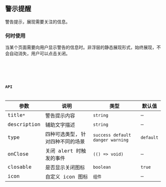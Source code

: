 ## 警示提醒

警告提示，展现需要关注的信息。

### 何时使用

当某个页面需要向用户显示警告的信息时。非浮层的静态展现形式，始终展现，不会自动消失，用户可以点击关闭。

<code
  src="./demo.tsx"
  title="基本用法"
  desc="最简单的用法，适用于简短的警告提示。"
/>

<code
  src="./demo2.tsx"
  title="含有辅助性文字"
  desc="含有辅助性文字介绍的警告提示。"
/> <code
  src="./demo3.tsx"
  title="自定义Icon图标"
  desc="添加图标让信息类型更加醒目。"
/>

## API

| 参数        | 说明                             | 类型                             | 默认值    |
| ----------- | -------------------------------- | -------------------------------- | --------- |
| title`*`    | 警告提示内容                     | `string`                         | —         |
| description | 辅助文字描述                     | `string`                         | —         |
| type        | 四种可选类型, 针对四种不同的场景 | `success default danger warning` | `default` |
| onClose     | 关闭 alert 时触发的事件          | `(() => void)`                   | —         |
| closable    | 是否显示关闭图标                 | `boolean`                        | `true`    |
| icon        | 自定义 icon 图标                 | `组件`                           | —         |
